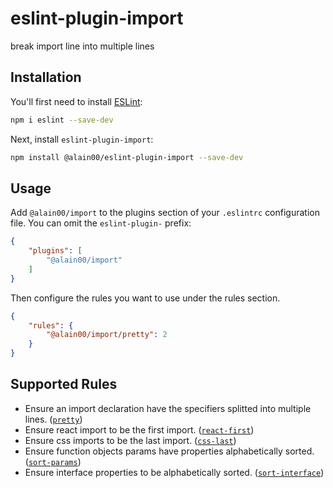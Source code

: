 # eslint-plugin-import

break import line into multiple lines

## Installation

You'll first need to install [ESLint](https://eslint.org/):

```sh
npm i eslint --save-dev
```

Next, install `eslint-plugin-import`:

```sh
npm install @alain00/eslint-plugin-import --save-dev
```

## Usage

Add `@alain00/import` to the plugins section of your `.eslintrc` configuration file. You can omit the `eslint-plugin-` prefix:

```json
{
    "plugins": [
        "@alain00/import"
    ]
}
```


Then configure the rules you want to use under the rules section.

```json
{
    "rules": {
        "@alain00/import/pretty": 2
    }
}
```

## Supported Rules

* Ensure an import declaration have the specifiers splitted into multiple lines. ([`pretty`])
* Ensure react import to be the first import. ([`react-first`])
* Ensure css imports to be the last import. ([`css-last`])
* Ensure function objects params have properties alphabetically sorted. ([`sort-params`])
* Ensure interface properties to be alphabetically sorted. ([`sort-interface`])

[`pretty`]: ./docs/rules/pretty.md
[`react-first`]: ./docs/rules/react-first.md
[`css-last`]: ./docs/rules/css-last.md
[`sort-params`]: ./docs/rules/sort-params.md
[`sort-interface`]: ./docs/rules/sort-interface.md
